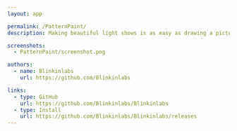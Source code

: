 ```yaml
---
layout: app

permalink: /PatternPaint/
description: Making beautiful light shows is as easy as drawing a picture

screenshots:
  - PatternPaint/screenshot.png

authors:
  - name: Blinkinlabs
    url: https://github.com/Blinkinlabs

links:
  - type: GitHub
    url: https://github.com/Blinkinlabs/Blinkinlabs
  - type: Install
    url: https://github.com/Blinkinlabs/Blinkinlabs/releases
---
```

